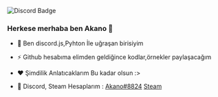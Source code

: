 ![Discord Badge](https://camo.githubusercontent.com/9c72db1c955fd349568c41703ec4f7df0cc8a2f86c2d2a171aa795cdea5f96ae/68747470733a2f2f706c61636577616966752e636f6d2f696d6167652f3936302f323530)



### Herkese merhaba ben Akano 👋


- 💬 Ben discord.js,Pyhton İle uğraşan birisiyim

- ⚡ Github hesabıma elimden geldiğince kodlar,örnekler paylaşacağım

- ❤️ Şimdilik Anlatıcaklarım Bu kadar olsun :>

- 🌊 Discord, Steam Hesaplarım : [Akano#8824](https://discord.com/channels/@me) [Steam](https://steamcommunity.com/profiles/76561199044085364)






